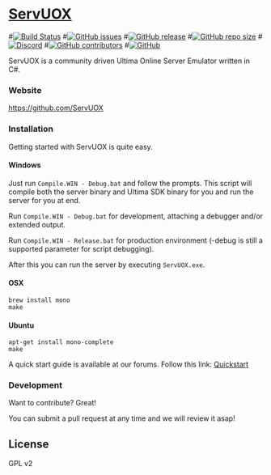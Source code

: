 # [ServUOX]

#[![Build Status](https://travis-ci.com/ServUO/ServUO.svg?branch=master)](https://travis-ci.com/ServUO/ServUO)
#[![GitHub issues](https://img.shields.io/github/issues/servuo/servuo.svg)](https://github.com/ServUO/ServUO/issues)
#[![GitHub release](https://img.shields.io/github/release/servuo/servuo.svg)](https://github.com/ServUO/ServUO/releases)
#[![GitHub repo size](https://img.shields.io/github/repo-size/servuo/servuo.svg)](https://github.com/ServUO/ServUO/)
#[![Discord](https://img.shields.io/discord/110970849628000256.svg)](https://discord.gg/0cQjvnFUN26nRt7y)
#[![GitHub contributors](https://img.shields.io/github/contributors/servuo/servuo.svg)](https://github.com/ServUO/ServUO/graphs/contributors)
#[![GitHub](https://img.shields.io/github/license/servuo/servuo.svg?color=a)](https://github.com/ServUO/ServUO/blob/master/LICENSE)


ServUOX is a community driven Ultima Online Server Emulator written in C#.

### Website

https://github.com/ServUOX

### Installation

Getting started with ServUOX is quite easy.

#### Windows

Just run `Compile.WIN - Debug.bat` and follow the prompts. This script will compile both the server binary and Ultima SDK binary for you and run the server for you at end. 

Run `Compile.WIN - Debug.bat` for development, attaching a debugger and/or extended output.

Run `Compile.WIN - Release.bat` for production environment (-debug is still a supported parameter for script debugging).

After this you can run the server by executing `ServUOX.exe`.

#### OSX

`brew install mono`  
`make`

#### Ubuntu

`apt-get install mono-complete`  
`make`

A quick start guide is available at our forums. Follow this link: [Quickstart]

### Development

Want to contribute? Great!

You can submit a pull request at any time and we will review it asap!

License
----

GPL v2




   [ServUOX]: <https://github.com/ServUOX>
   [Quickstart]: <https://www.servuo.com/wiki/startup/>
